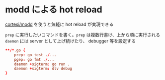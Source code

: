 modd による hot reload
=====

[cortesi/modd](https://github.com/cortesi/modd) を使うと気軽に hot reload が実現できる

`prep` に実行したいコマンドを書く。`prep` は複数行書け、上から順に実行される
`daemon` には server として上げ続けたり、 debugger 等を設定する

```conf
**/*.go {
    prep: go test ./...
    pgep: go fmt ./...
    daemon +sigterm: go run .
    daemon +sigterm: dlv debug
}
```


